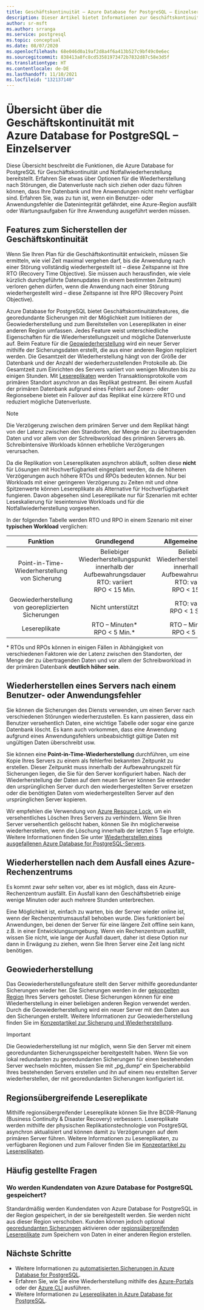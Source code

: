 ```yaml
---
title: Geschäftskontinuität – Azure Database for PostgreSQL – Einzelserver
description: Dieser Artikel bietet Informationen zur Geschäftskontinuität (Point-in-Time-Wiederherstellung, Rechenzentrumsausfälle, Geowiederherstellung, Replikate), wenn Sie den Dienst Azure Database for PostgreSQL verwenden.
author: sr-msft
ms.author: srranga
ms.service: postgresql
ms.topic: conceptual
ms.date: 08/07/2020
ms.openlocfilehash: 68e046d0a19af2d8a4f6a413b527c9bf49c0e6ec
ms.sourcegitcommit: 838413a8fc8cd53581973472b7832d87c58e3d5f
ms.translationtype: HT
ms.contentlocale: de-DE
ms.lasthandoff: 11/10/2021
ms.locfileid: "132137140"
---
```

# <a name="overview-of-business-continuity-with-azure-database-for-postgresql---single-server"></a>Übersicht über die Geschäftskontinuität mit Azure Database for PostgreSQL – Einzelserver

Diese Übersicht beschreibt die Funktionen, die Azure Database for PostgreSQL für Geschäftskontinuität und Notfallwiederherstellung bereitstellt. Erfahren Sie etwas über Optionen für die Wiederherstellung nach Störungen, die Datenverluste nach sich ziehen oder dazu führen können, dass Ihre Datenbank und Ihre Anwendungen nicht mehr verfügbar sind. Erfahren Sie, was zu tun ist, wenn ein Benutzer- oder Anwendungsfehler die Datenintegrität gefährdet, eine Azure-Region ausfällt oder Wartungsaufgaben für Ihre Anwendung ausgeführt werden müssen.

## <a name="features-that-you-can-use-to-provide-business-continuity"></a>Features zum Sicherstellen der Geschäftskontinuität

Wenn Sie Ihren Plan für die Geschäftskontinuität entwickeln, müssen Sie ermitteln, wie viel Zeit maximal vergehen darf, bis die Anwendung nach einer Störung vollständig wiederhergestellt ist – diese Zeitspanne ist Ihre RTO (Recovery Time Objective). Sie müssen auch herausfinden, wie viele kürzlich durchgeführte Datenupdates (in einem bestimmten Zeitraum) verloren gehen dürfen, wenn die Anwendung nach einer Störung wiederhergestellt wird – diese Zeitspanne ist Ihre RPO (Recovery Point Objective).

Azure Database for PostgreSQL bietet Geschäftskontinuitätsfeatures, die georedundante Sicherungen mit der Möglichkeit zum Initiieren der Geowiederherstellung und zum Bereitstellen von Lesereplikaten in einer anderen Region umfassen. Jedes Feature weist unterschiedliche Eigenschaften für die Wiederherstellungszeit und mögliche Datenverluste auf. Beim Feature für die [Geowiederherstellung](concepts-backup.md) wird ein neuer Server mithilfe der Sicherungsdaten erstellt, die aus einer anderen Region repliziert werden. Die Gesamtzeit der Wiederherstellung hängt von der Größe der Datenbank und der Anzahl der wiederherzustellenden Protokolle ab. Die Gesamtzeit zum Einrichten des Servers variiert von wenigen Minuten bis zu einigen Stunden. Mit [Lesereplikaten](concepts-read-replicas.md) werden Transaktionsprotokolle vom primären Standort asynchron an das Replikat gestreamt. Bei einem Ausfall der primären Datenbank aufgrund eines Fehlers auf Zonen- oder Regionsebene bietet ein Failover auf das Replikat eine kürzere RTO und reduziert mögliche Datenverluste.

> [!NOTE]
> Die Verzögerung zwischen dem primären Server und dem Replikat hängt von der Latenz zwischen den Standorten, der Menge der zu übertragenden Daten und vor allem von der Schreibworkload des primären Servers ab. Schreibintensive Workloads können erhebliche Verzögerungen verursachen. 
>
> Da die Replikation von Lesereplikaten asynchron abläuft, sollten diese **nicht** für Lösungen mit Hochverfügbarkeit eingeplant werden, da die höheren Verzögerungen auch höhere RTOs und RPOs bedeuten können. Nur bei Workloads mit einer geringeren Verzögerung zu Zeiten mit und ohne Spitzenwerte können Lesereplikate als Alternative für Hochverfügbarkeit fungieren. Davon abgesehen sind Lesereplikate nur für Szenarien mit echter Leseskalierung für leseintensive Workloads und für die Notfallwiederherstellung vorgesehen.

In der folgenden Tabelle werden RTO und RPO in einem Szenario mit einer **typischen Workload** verglichen:

| **Funktion** | **Grundlegend** | **Allgemeiner Zweck** | **Arbeitsspeicheroptimiert** |
| :------------: | :-------: | :-----------------: | :------------------: |
| Point-in-Time-Wiederherstellung von Sicherung | Beliebiger Wiederherstellungspunkt innerhalb der Aufbewahrungsdauer <br/> RTO: variiert <br/>RPO < 15 Min.| Beliebiger Wiederherstellungspunkt innerhalb der Aufbewahrungsdauer <br/> RTO: variiert <br/>RPO < 15 Min. | Beliebiger Wiederherstellungspunkt innerhalb der Aufbewahrungsdauer <br/> RTO: variiert <br/>RPO < 15 Min. |
| Geowiederherstellung von georeplizierten Sicherungen | Nicht unterstützt | RTO: variiert <br/>RPO < 1 Stunde | RTO: variiert <br/>RPO < 1 Stunde |
| Lesereplikate | RTO – Minuten* <br/>RPO < 5 Min.* | RTO – Minuten* <br/>RPO < 5 Min.*| RTO – Minuten* <br/>RPO < 5 Min.*|

 \* RTOs und RPOs können in einigen Fällen in Abhängigkeit von verschiedenen Faktoren wie der Latenz zwischen den Standorten, der Menge der zu übertragenden Daten und vor allem der Schreibworkload in der primären Datenbank **deutlich höher sein**. 

## <a name="recover-a-server-after-a-user-or-application-error"></a>Wiederherstellen eines Servers nach einem Benutzer- oder Anwendungsfehler

Sie können die Sicherungen des Diensts verwenden, um einen Server nach verschiedenen Störungen wiederherzustellen. Es kann passieren, dass ein Benutzer versehentlich Daten, eine wichtige Tabelle oder sogar eine ganze Datenbank löscht. Es kann auch vorkommen, dass eine Anwendung aufgrund eines Anwendungsfehlers unbeabsichtigt gültige Daten mit ungültigen Daten überschreibt usw.

Sie können eine **Point-in-Time-Wiederherstellung** durchführen, um eine Kopie Ihres Servers zu einem als fehlerfrei bekannten Zeitpunkt zu erstellen. Dieser Zeitpunkt muss innerhalb der Aufbewahrungszeit für Sicherungen liegen, die Sie für den Server konfiguriert haben. Nach der Wiederherstellung der Daten auf dem neuen Server können Sie entweder den ursprünglichen Server durch den wiederhergestellten Server ersetzen oder die benötigten Daten vom wiederhergestellten Server auf den ursprünglichen Server kopieren.

Wir empfehlen die Verwendung von [Azure Resource Lock](../azure-resource-manager/management/lock-resources.md), um ein versehentliches Löschen Ihres Servers zu verhindern. Wenn Sie Ihren Server versehentlich gelöscht haben, können Sie ihn möglicherweise wiederherstellen, wenn die Löschung innerhalb der letzten 5 Tage erfolgte. Weitere Informationen finden Sie unter [Wiederherstellen eines ausgefallenen Azure Database for PostgreSQL-Servers](howto-restore-dropped-server.md).

## <a name="recover-from-an-azure-data-center-outage"></a>Wiederherstellen nach dem Ausfall eines Azure-Rechenzentrums

Es kommt zwar sehr selten vor, aber es ist möglich, dass ein Azure-Rechenzentrum ausfällt. Ein Ausfall kann den Geschäftsbetrieb einige wenige Minuten oder auch mehrere Stunden unterbrechen.

Eine Möglichkeit ist, einfach zu warten, bis der Server wieder online ist, wenn der Rechenzentrumsausfall behoben wurde. Dies funktioniert bei Anwendungen, bei denen der Server für eine längere Zeit offline sein kann, z.B. in einer Entwicklungsumgebung. Wenn ein Rechenzentrum ausfällt, wissen Sie nicht, wie lange der Ausfall dauert, daher ist diese Option nur dann in Erwägung zu ziehen, wenn Sie Ihren Server eine Zeit lang nicht benötigen.

## <a name="geo-restore"></a>Geowiederherstellung

Das Geowiederherstellungsfeature stellt den Server mithilfe georedundanter Sicherungen wieder her. Die Sicherungen werden in der [gekoppelten Region](../best-practices-availability-paired-regions.md) Ihres Servers gehostet. Diese Sicherungen können für eine Wiederherstellung in einer beliebigen anderen Region verwendet werden. Durch die Geowiederherstellung wird ein neuer Server mit den Daten aus den Sicherungen erstellt. Weitere Informationen zur Geowiederherstellung finden Sie im [Konzeptartikel zur Sicherung und Wiederherstellung](concepts-backup.md).

> [!IMPORTANT]
> Die Geowiederherstellung ist nur möglich, wenn Sie den Server mit einem georedundanten Sicherungsspeicher bereitgestellt haben. Wenn Sie von lokal redundanten zu georedundanten Sicherungen für einen bestehenden Server wechseln möchten, müssen Sie mit „pg_dump“ ein Speicherabbild Ihres bestehenden Servers erstellen und ihn auf einem neu erstellten Server wiederherstellen, der mit georedundanten Sicherungen konfiguriert ist.

## <a name="cross-region-read-replicas"></a>Regionsübergreifende Lesereplikate
Mithilfe regionsübergreifender Lesereplikate können Sie Ihre BCDR-Planung (Business Continuity & Disaster Recovery) verbessern. Lesereplikate werden mithilfe der physischen Replikationstechnologie von PostgreSQL asynchron aktualisiert und können damit zu Verzögerungen auf dem primären Server führen. Weitere Informationen zu Lesereplikaten, zu verfügbaren Regionen und zum Failover finden Sie im [Konzeptartikel zu Lesereplikaten](concepts-read-replicas.md). 

## <a name="faq"></a>Häufig gestellte Fragen
### <a name="where-does-azure-database-for-postgresql-store-customer-data"></a>Wo werden Kundendaten von Azure Database for PostgreSQL gespeichert?
Standardmäßig werden Kundendaten von Azure Database for PostgreSQL in der Region gespeichert, in der sie bereitgestellt werden. Sie werden nicht aus dieser Region verschoben. Kunden können jedoch optional [georedundanten Sicherungen](concepts-backup.md#backup-redundancy-options) aktivieren oder [regionsübergreifenden Lesereplikate](concepts-read-replicas.md#cross-region-replication) zum Speichern von Daten in einer anderen Region erstellen.


## <a name="next-steps"></a>Nächste Schritte
- Weitere Informationen zu [automatisierten Sicherungen in Azure Database for PostgreSQL](concepts-backup.md). 
- Erfahren Sie, wie Sie eine Wiederherstellung mithilfe des [Azure-Portals](howto-restore-server-portal.md) oder der [Azure CLI](howto-restore-server-cli.md) ausführen.
- Weitere Informationen zu [Lesereplikaten in Azure Database for PostgreSQL](concepts-read-replicas.md).
